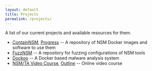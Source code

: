 ```yaml
---
layout: default
title: Projects
permalink: /projects/
---
```


A list of our current projects and available resources for them.

* [ContainNSM](https://github.com/open-nsm/containnsm), [Progress](https://docs.google.com/spreadsheets/d/1XJfRxIir6uTa8kuNHSn4s-htt2FSeAc8c3OIKes4iGA) -- A repository of NSM Docker images and software to use them
* [FuzzNSM](https://github.com/open-nsm/fuzznsm) -- A repository for fuzzing configurations of NSM tools
* [Dockoo](https://github.com/open-nsm/dockoo) -- A Docker based malware analysis system
* [NSM/TA Video Course](https://www.youtube.com/playlist?list=PLhzl7jzJnJGw3NS-bwF63KnSNmO1dUemh), [Outline](https://docs.google.com/document/d/1uppzl0NZdYSvUcJp0WQIFPD9VhZ-3zT8moZFLJLj9wY) -- Online video course
